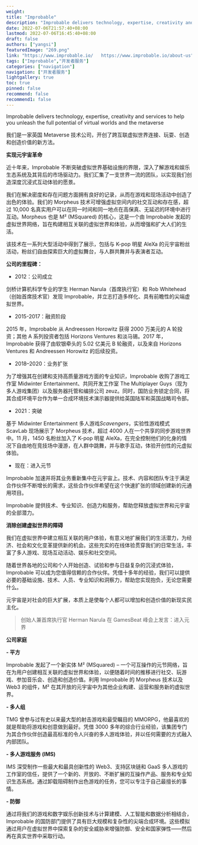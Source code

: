 ```yaml
---
weight: 
title: "Improbable"
description: "Improbable delivers technology, expertise, creativity and services to help you unleash the full potential of virtual worlds and the metaverse"
date: 2022-07-06T21:57:40+08:00
lastmod: 2022-07-06T16:45:40+08:00
draft: false
authors: ["yangsi"]
featuredImage: "269.png"
link: "https://www.improbable.io/   https://www.improbable.io/about-us"
tags: ["Improbable","开发者服务"]
categories: ["navigation"]
navigation: ["开发者服务"]
lightgallery: true
toc: true
pinned: false
recommend: false
recommend1: false
---
```


Improbable delivers technology, expertise, creativity and services to help you unleash the full potential of virtual worlds and the metaverse

我们是一家英国 Metaverse 技术公司，开创了跨互联虚拟世界连接、玩耍、创造和创造价值的新方法。

**实现元宇宙革命**

近十年来，Improbable 不断突破虚拟世界基础设施的界限，深入了解游戏和娱乐生态系统及其背后的市场驱动力。我们汇集了一支世界一流的团队，以实现我们创造深度沉浸式互动体验的愿景。

我们在解决密度和存在问题方面拥有良好的记录，从而在游戏和现场活动中创造了出色的体验。我们的 Morpheus 技术可增强虚拟空间内的社交互动和存在感，超过 10,000 名真实用户可以在同一时间和同一地点在高保真、无延迟的环境中进行互动。Morpheus 也是 M² (MSquared) 的核心，这是一个由 Improbable 发起的虚拟世界网络，旨在构建相互关联的虚拟世界和体验，从而增强和扩大人们的生活。

该技术在一系列大型活动中得到了展示，包括与 K-pop 明星 AleXa 的元宇宙粉丝活动，粉丝们自由探索巨大的虚拟舞台，与人群共舞并与表演者互动。

**公司的里程碑：**

- 2012：公司成立

剑桥计算机科学专业的学生 Herman Narula（首席执行官）和 Rob Whitehead（创始首席技术官）发现 Improbable，并立志打造多样化、具有前瞻性的尖端虚拟世界。

- 2015-2017：融资阶段

2015 年，Improbable 从 Andreessen Horowitz 获得 2000 万美元的 A 轮投资；其他 A 系列投资者包括 Horizons Ventures 和淡马锡。2017 年，Improbable 获得了由软银牵头的 5.02 亿美元 B 轮融资，以及来自 Horizons Ventures 和 Andreessen Horowitz 的后续投资。

- 2018–2020：业务扩张

为了增强其在创建和支持高质量游戏方面的专业知识，Improbable 收购了游戏工作室 Midwinter Entertainment、共同开发工作室 The Multiplayer Guys（现为多人游戏集团）以及服务器托管和编排公司 zeuz。同时，国防业务锁定合同，将其合成环境平台作为单一合成环境技术演示器提供给英国陆军和英国战略司令部。

- 2021：突破

基于 Midwinter Entertainment 多人游戏*Scavengers*，实验性游戏模式 ScavLab 现场展示了 Morpheus 技术，超过 4000 人在一个共享的同步游戏世界中。11 月，1450 名粉丝加入了 K-pop 明星 AleXa，在完全控制他们的化身的情况下自由地在竞技场中漫游，在人群中跳舞，并与歌手互动，体验开创性的元虚拟体验。

- 现在：进入元节

Improbable 加速并将其业务重新集中在元宇宙上。技术、内容和团队专注于满足合作伙伴不断增长的需求，这些合作伙伴希望在这个快速扩张的领域创建新的元通用项目。

Improbable 提供技术、专业知识、创造力和服务，帮助您释放虚拟世界和元宇宙的全部潜力。

**消除创建虚拟世界的障碍**

我们在虚拟世界中建立相互关联的用户体验，有意义地扩展我们的生活潜力，为经济、社会和文化变革提供新的机会。这些充实的在线体验贯穿我们的日常生活，丰富了多人游戏、现场互动活动、娱乐和社交空间。

随着世界各地的公司和个人开始创造、试验和参与日益复杂的沉浸式体验，Improbable 可以成为您值得信赖的合作伙伴。凭借十多年的经验，我们可以提供必要的基础设施、技术、人员、专业知识和洞察力，帮助您实现抱负，无论您需要什么。

元宇宙是对社会的巨大扩展，本质上是使每个人都可以增加和创造价值的新现实民主化。

> 创始人兼首席执行官 Herman Narula 在 GamesBeat 峰会上发言：进入元界

**公司家庭**

**- 平方**

Improbable 发起了一个新实体 M² (MSquared) – 一个可互操作的元节网络，旨在为用户创建相互关联的虚拟世界和体验，以便随着时间的推移进行社交、玩游戏、参加音乐会、创造和创造价值。利用 Improbable 的 Morpheus 技术以及 Web3 的组件，M² 在其开放的元宇宙中为其他企业构建、运营和服务新的虚拟世界。

**- 多人组**

TMG 曾参与过有史以来最大型的射击游戏和最受瞩目的 MMORPG，他最喜欢的就是帮助将游戏和创意做到最好。凭借 3000 多年的综合行业经验，该集团专门为其合作伙伴创造最高标准的令人兴奋的多人游戏体验，并以任何需要的方式融入内部团队。

**- 多人游戏服务 (IMS)**

IMS 深受制作一些最大和最具创新性的 Web3、支持区块链和 GaaS 多人游戏的工作室的信任，提供了一个新的、开放的、不断扩展的互操作产品、服务和专业知识生态系统。通过卸载阻碍制作出色游戏的任务，您可以专注于自己最擅长的事情。

**- 防御**

通过将我们的游戏和数字娱乐创新技术与计算建模、人工智能和数据分析相结合，Improbable 的国防部门提供了具有巨大规模和复杂性的尖端合成环境。这些模拟通过用户在虚拟世界中探索复杂的安全威胁来增强防御、安全和国家弹性——然后再在真实世界中采取行动。

